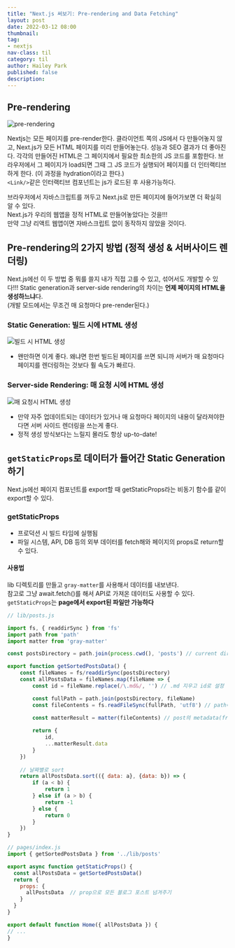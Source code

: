 ```yaml
---
title: "Next.js 써보기: Pre-rendering and Data Fetching"
layout: post
date: 2022-03-12 08:00
thumbnail: 
tag:
- nextjs
nav-class: til
category: til
author: Hailey Park
published: false
description: 
---
```


## Pre-rendering

![pre-rendering](https://nextjs.org/static/images/learn/data-fetching/pre-rendering.png)

Nextjs는 모든 페이지를 pre-render한다. 클라이언트 쪽의 JS에서 다 만들어놓지 않고, Next.js가 모든 HTML 페이지를 미리 만들어놓는다. 성능과 SEO 결과가 더 좋아진다. 각각의 만들어진 HTML은 그 페이지에서 필요한 최소한의 JS 코드를 포함한다. 
브라우저에서 그 페이지가 load되면 그때 그 JS 코드가 실행되어 페이지를 더 인터랙티브하게 한다. (이 과정을 hydration이라고 한다.)  
```<Link/>```같은 인터랙티브 컴포넌트는 js가 로드된 후 사용가능하다.

브라우저에서 자바스크립트를 꺼두고 Next.js로 만든 페이지에 들어가보면 더 확실히 알 수 있다.  
Next.js가 우리의 웹앱을 정적 HTML로 만들어놓았다는 것을!!!  
만약 그냥 리액트 웹앱이면 자바스크립트 없이 동작하지 않았을 것이다.  

## Pre-rendering의 2가지 방법 (정적 생성 & 서버사이드 렌더링)

Next.js에선 이 두 방법 중 뭐를 쓸지 내가 직접 고를 수 있고, 섞어서도 개발할 수 있다!!!
Static generation과 server-side rendering의 차이는 **언제 페이지의 HTML을 생성하느냐**다.  
(개발 모드에서는 무조건 매 요청마다 pre-render된다.)

### Static Generation: 빌드 시에 HTML 생성

![빌드 시 HTML 생성](https://nextjs.org/static/images/learn/data-fetching/static-generation.png)

- 왠만하면 이게 좋다. 왜냐면 한번 빌드된 페이지를 쓰면 되니까 서버가 매 요청마다 페이지를 렌더링하는 것보다 훨 속도가 빠르다.

### Server-side Rendering: 매 요청 시에 HTML 생성

![매 요청시 HTML 생성](https://nextjs.org/static/images/learn/data-fetching/server-side-rendering.png)

- 만약 자주 업데이트되는 데이터가 있거나 매 요청마다 페이지의 내용이 달라져야한다면 서버 사이드 렌더링을 쓰는게 좋다.
- 정적 생성 방식보다는 느릴지 몰라도 항상 up-to-date!

## ```getStaticProps```로 데이터가 들어간 Static Generation하기

Next.js에선 페이지 컴포넌트를 export할 때 getStaticProps라는 비동기 함수를 같이 export할 수 있다.

### getStaticProps

- 프로덕션 시 빌드 타임에 실행됨
- 파일 시스템, API, DB 등의 외부 데이터를 fetch해와 페이지의 props로 return할 수 있다.

#### 사용법

lib 디렉토리를 만들고 `gray-matter`를 사용해서 데이터를 내보낸다.  
참고로 그냥 await.fetch()를 해서 API로 가져온 데이터도 사용할 수 있다.  
`getStaticProps`는 **page에서 export된 파일만 가능하다**

```js
// lib/posts.js

import fs, { readdirSync } from 'fs'
import path from 'path'
import matter from 'gray-matter'

const postsDirectory = path.join(process.cwd(), 'posts') // current directory/posts

export function getSortedPostsData() {
    const fileNames = fs/readdirSync(postsDirectory)
    const allPostsData = fileNames.map(fileName => {
        const id = fileName.replace(/\.md&/, '') // .md 지우고 id로 설정

        const fullPath = path.join(postsDirectory, fileName)
        const fileContents = fs.readFileSync(fullPath, 'utf8') // path에 있는 파일 내용 읽어오기

        const matterResult = matter(fileContents) // post의 metadata(frontmatter)
        
        return {
            id,
            ...matterResult.data
        }
    })
    
    // 날짜별로 sort
    return allPostsData.sort(({ data: a}, {data: b}) => {
        if (a < b) {
            return 1
        } else if (a > b) {
            return -1
        } else {
            return 0
        }
    })
}
```

```js
// pages/index.js  
import { getSortedPostsData } from '../lib/posts'

export async function getStaticProps() {
  const allPostsData = getSortedPostsData()
  return {
    props: {
      allPostsData  // prop으로 모든 블로그 포스트 넘겨주기
    }
  }
}

export default function Home({ allPostsData }) {
// ...
}
```
